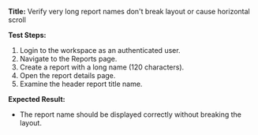 **Title:** Verify very long report names don't break layout or cause horizontal scroll

**Test Steps:**
1. Login to the workspace as an authenticated user.
2. Navigate to the Reports page.
3. Create a report with a long name (120 characters).
4. Open the report details page.
5. Examine the header report title name.

**Expected Result:**
* The report name should be displayed correctly without breaking the layout.